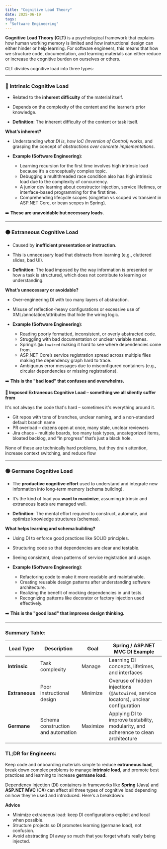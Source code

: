 ```yaml
---
title: "Cognitive Load Theory"
date: 2025-06-19
tags:
- "Software Engineering"
---
```


**Cognitive Load Theory (CLT)** is a psychological framework that explains how human working memory is limited and how instructional design can either hinder or help learning. For software engineers, this means that how we structure code, documentation, and learning materials can either reduce or increase the cognitive burden on ourselves or others.

CLT divides cognitive load into three types:

---

### 🔵 **Intrinsic Cognitive Load**

   * Related to the **inherent difficulty** of the material itself.
   * Depends on the complexity of the content and the learner’s prior knowledge.

* **Definition**: The inherent difficulty of the content or task itself.

**What’s inherent?**

* Understanding *what DI is*, *how IoC (Inversion of Control)* works, and grasping the concept of *abstractions over concrete implementations*.

* **Example (Software Engineering)**:

  * Learning recursion for the first time involves high intrinsic load because it’s a conceptually complex topic.
  * Debugging a multithreaded race condition also has high intrinsic load due to the complexity of concurrency.
  * A junior dev learning about constructor injection, service lifetimes, or interface-based programming for the first time.
  * Comprehending lifecycle scopes (singleton vs scoped vs transient in ASP.NET Core, or bean scopes in Spring).

➡️ **These are unavoidable but necessary loads.**

---

### 🟠 **Extraneous Cognitive Load**

   * Caused by **inefficient presentation or instruction**.
   * This is unnecessary load that distracts from learning (e.g., cluttered slides, bad UI).

* **Definition**: The load imposed by the way information is presented or how a task is structured, which does not contribute to learning or understanding.

**What’s unnecessary or avoidable?**

* Over-engineering DI with too many layers of abstraction.
* Misuse of reflection-heavy configurations or excessive use of XML/annotation/attributes that hide the wiring logic.

* **Example (Software Engineering)**:

  * Reading poorly formatted, inconsistent, or overly abstracted code.
  * Struggling with bad documentation or unclear variable names.
  * Spring’s `@Autowired` making it hard to see where dependencies come from.
  * ASP.NET Core’s service registration spread across multiple files making the dependency graph hard to trace.
  * Ambiguous error messages due to misconfigured containers (e.g., circular dependencies or missing registrations).

➡️ **This is the "bad load" that confuses and overwhelms.**

**🚨 Imposed Extraneous Cognitive Load – something we all silently suffer from**

It's not always the code that's hard – sometimes it's everything around it.
- Git repos with tons of branches, unclear naming, and a non-standard default branch name
- PR overload – dozens open at once, many stale, unclear reviewers
- Jira chaos – multiple boards, too many task types, uncategorized items, bloated backlog, and “in progress” that’s just a black hole.

None of these are technically hard problems, but they drain attention, increase context switching, and reduce flow

---

### 🟢 **Germane Cognitive Load**

   * The **productive cognitive effort** used to understand and integrate new information into long-term memory (schema building).
   * It’s the kind of load you **want to maximize**, assuming intrinsic and extraneous loads are managed well.

* **Definition**: The mental effort required to construct, automate, and optimize knowledge structures (schemas).

**What helps learning and schema building?**

* Using DI to enforce good practices like SOLID principles.
* Structuring code so that dependencies are clear and testable.
* Seeing consistent, clean patterns of service registration and usage.

* **Example (Software Engineering)**:

  * Refactoring code to make it more readable and maintainable.
  * Creating reusable design patterns after understanding software architecture.
  * Realizing the benefit of mocking dependencies in unit tests.
  * Recognizing patterns like decorator or factory injection used effectively.

➡️ **This is the "good load" that improves design thinking.**

---

### Summary Table:

| Load Type      | Description                        | Goal     | Spring / ASP.NET MVC DI Example                                                      |
| -------------- | ---------------------------------- | -------- | ------------------------------------------------------------------------------------ |
| **Intrinsic**  | Task complexity                    | Manage   | Learning DI concepts, lifetimes, and interfaces                                      |
| **Extraneous** | Poor instructional design          | Minimize | Overuse of hidden injections (`@Autowired`, service locators), unclear configuration |
| **Germane**    | Schema construction and automation | Maximize | Applying DI to improve testability, modularity, and adherence to clean architecture  |

### **TL;DR for Engineers**:
Keep code and onboarding materials simple to reduce **extraneous load**, break down complex problems to manage **intrinsic load**, and promote best practices and learning to increase **germane load**.

Dependency Injection (DI) containers in frameworks like **Spring** (Java) and **ASP.NET MVC** (C#) can affect all three types of cognitive load depending on how they're used and introduced. Here's a breakdown:

**Advice**

* Minimize extraneous load: keep DI configurations explicit and local when possible.
* Structure projects so DI promotes learning (germane load), not confusion.
* Avoid abstracting DI away so much that you forget what’s really being injected.
